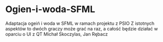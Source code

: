# Ogien-i-woda-SFML

Adaptacja ogeiń i woda w SFML w ramach projektu z PSIO
Z istotnych aspektów to dwóch graczy może grać na raz, a całość będzie działać w oparciu o UI z QT
Michał Skoczylas, Jan Rębacz
